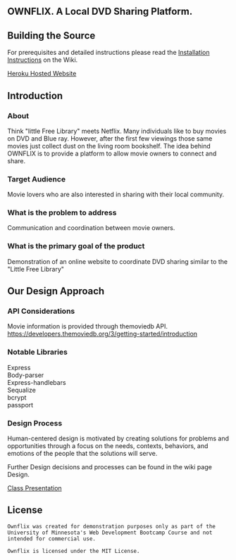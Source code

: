 ## OWNFLIX.  A Local DVD Sharing Platform.  

## Building the Source  

For prerequisites and detailed instructions please read the
[Installation Instructions](https://github.com/Soltis13/GroupProject2/wiki/Installation-Instructions)
on the Wiki.    

[Heroku Hosted Website](https://ownflixbootcamp1.herokuapp.com/)

## Introduction    

### About   
Think "little Free Library" meets Netflix.  Many individuals like to buy movies on DVD and Blue ray. However, after the first few viewings those same movies just collect dust on the living room bookshelf. The idea behind OWNFLIX is to provide a platform to allow movie owners to connect and share.   

### Target Audience   
Movie lovers who are also interested in sharing with their local community.   

### What is the problem to address   
Communication and coordination between movie owners.   

### What is the primary goal of the product    
Demonstration of an online website to coordinate DVD sharing similar to the "Little Free Library"   



## Our Design Approach    

### API Considerations   
Movie information is provided through themoviedb API.  https://developers.themoviedb.org/3/getting-started/introduction   

### Notable Libraries   
Express   
Body-parser   
Express-handlebars  
Sequalize  
bcrypt  
passport  

### Design Process   
Human-centered design is motivated by creating solutions for problems and opportunities through a focus on the needs, contexts, behaviors, and emotions of the people that the solutions will serve.   

Further Design decisions and processes can be found in the wiki page Design.   

[Class Presentation](https://docs.google.com/presentation/d/1GEir_pKkbQUK-pGXMEqNVUAe1Sdx8_D2BXy6rDzUIs0/edit?usp=sharing)


## License   
	Ownflix was created for demonstration purposes only as part of the University of Minnesota's Web Development Bootcamp Course and not intended for commercial use.     

	Ownflix is licensed under the MIT License.   




